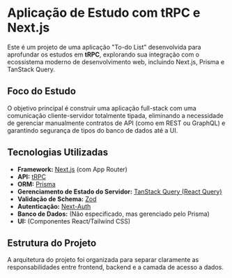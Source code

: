 # Aplicação de Estudo com tRPC e Next.js

Este é um projeto de uma aplicação "To-do List" desenvolvida para aprofundar os estudos em **tRPC**, explorando sua integração com o ecossistema moderno de desenvolvimento web, incluindo Next.js, Prisma e TanStack Query.

## Foco do Estudo

O objetivo principal é construir uma aplicação full-stack com uma comunicação cliente-servidor totalmente tipada, eliminando a necessidade de gerenciar manualmente contratos de API (como em REST ou GraphQL) e garantindo segurança de tipos do banco de dados até a UI.

## Tecnologias Utilizadas

- **Framework:** [Next.js](https://nextjs.org/) (com App Router)
- **API:** [tRPC](https://trpc.io/)
- **ORM:** [Prisma](https://www.prisma.io/)
- **Gerenciamento de Estado do Servidor:** [TanStack Query (React Query)](https://tanstack.com/query/latest)
- **Validação de Schema:** [Zod](https://zod.dev/)
- **Autenticação:** [Next-Auth](https://next-auth.js.org/)
- **Banco de Dados:** (Não especificado, mas gerenciado pelo Prisma)
- **UI:** (Componentes React/Tailwind CSS)

## Estrutura do Projeto

A arquitetura do projeto foi organizada para separar claramente as responsabilidades entre frontend, backend e a camada de acesso a dados.
